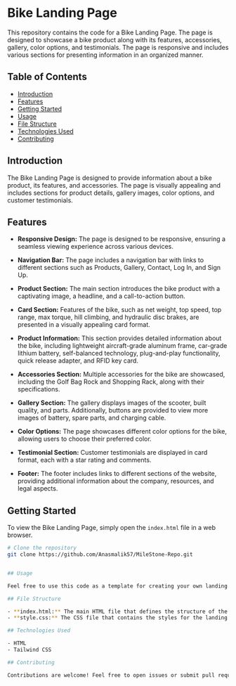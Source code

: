 # Bike Landing Page

This repository contains the code for a Bike Landing Page. The page is designed to showcase a bike product along with its features, accessories, gallery, color options, and testimonials. The page is responsive and includes various sections for presenting information in an organized manner.

## Table of Contents
- [Introduction](#introduction)
- [Features](#features)
- [Getting Started](#getting-started)
- [Usage](#usage)
- [File Structure](#file-structure)
- [Technologies Used](#technologies-used)
- [Contributing](#contributing)

## Introduction

The Bike Landing Page is designed to provide information about a bike product, its features, and accessories. The page is visually appealing and includes sections for product details, gallery images, color options, and customer testimonials.

## Features

- **Responsive Design:** The page is designed to be responsive, ensuring a seamless viewing experience across various devices.

- **Navigation Bar:** The page includes a navigation bar with links to different sections such as Products, Gallery, Contact, Log In, and Sign Up.

- **Product Section:** The main section introduces the bike product with a captivating image, a headline, and a call-to-action button.

- **Card Section:** Features of the bike, such as net weight, top speed, top range, max torque, hill climbing, and hydraulic disc brakes, are presented in a visually appealing card format.

- **Product Information:** This section provides detailed information about the bike, including lightweight aircraft-grade aluminum frame, car-grade lithium battery, self-balanced technology, plug-and-play functionality, quick release adapter, and RFID key card.

- **Accessories Section:** Multiple accessories for the bike are showcased, including the Golf Bag Rock and Shopping Rack, along with their specifications.

- **Gallery Section:** The gallery displays images of the scooter, built quality, and parts. Additionally, buttons are provided to view more images of battery, spare parts, and charging cable.

- **Color Options:** The page showcases different color options for the bike, allowing users to choose their preferred color.

- **Testimonial Section:** Customer testimonials are displayed in card format, each with a star rating and comments.
- **Footer:** The footer includes links to different sections of the website, providing additional information about the company, resources, and legal aspects.

## Getting Started

To view the Bike Landing Page, simply open the `index.html` file in a web browser.

```bash
# Clone the repository
git clone https://github.com/Anasmalik57/MileStone-Repo.git


## Usage

Feel free to use this code as a template for creating your own landing pages. Modify the content, styles, and structure to suit your needs.

## File Structure

- **index.html:** The main HTML file that defines the structure of the landing page.
- **style.css:** The CSS file that contains the styles for the landing page.

## Technologies Used

- HTML
- Tailwind CSS

## Contributing

Contributions are welcome! Feel free to open issues or submit pull requests to improve the code or add new features.